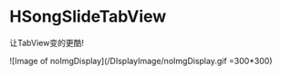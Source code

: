 # HSongSlideTabView
让TabView变的更酷!

![Image of noImgDisplay](/DIsplayImage/noImgDisplay.gif =300*300)
